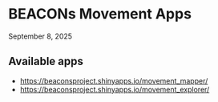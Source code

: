 # BEACONs Movement Apps

September 8, 2025

## Available apps

- https://beaconsproject.shinyapps.io/movement_mapper/
- https://beaconsproject.shinyapps.io/movement_explorer/
